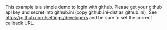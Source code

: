 This example is a simple demo to login with github.
Please get your github api key and secret into github.ini   (copy github.ini-dist as github.ini).
See https://github.com/settings/developers and be sure to set the correct callback URL.


